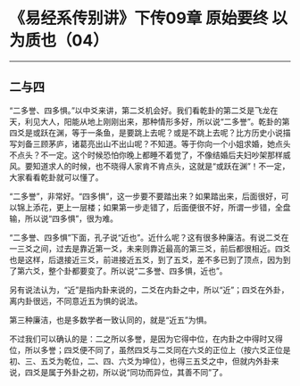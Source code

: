# 《易经系传别讲》下传09章 原始要终 以为质也（04）

------

## 二与四

“二多誉、四多惧。”以中爻来讲，第二爻机会好。我们看乾卦的第二爻是飞龙在天，利见大人，阳能从地上刚刚出来，那种情形多好，所以说“二多誉”。乾卦的第四爻是或跃在渊，等于一条鱼，是要跳上去呢？或是不跳上去呢？比方历史小说描写刘备三顾茅庐，诸葛亮出山不出山呢？不知道。等于你向一个小姐求婚，她点头不点头？不一定。这个时候恐怕你晚上都睡不着觉了，不像结婚后夫妇吵架那样威风。要知道求人的时候，也不晓得人家肯不肯点头，这就是“或跃在渊”！不一定，大家看看乾卦就可以懂了。

“二多誉”，非常好。“四多惧”，这一步要不要踏出来？如果踏出来，后面很好，可以锦上添花，更上一层楼；如果第一步走错了，后面便很不好，所谓一步错，全盘输，所以说“四多惧”，很为难。

“二多誉、四多惧”下面，孔子说“近也”。近什么呢？这有很多种廉洁。有说二爻在一三爻之间，过去是靠近第一爻，未来则靠近最高的第三爻，前后都很相近。四爻也是这样，后退接近三爻，前进接近五爻，到了五爻，差不多已到了顶点，因为到了第六爻，整个卦都要变了。所以说“二多誉、四多惧，近也”。

另有说法认为，“近”是指内卦来说的，二爻在内卦之中，所以“近”；四爻在外卦，离内卦很远，不同意近五为惧的说法。

第三种廉洁，也是多数学者一致认同的，就是“近五”为惧。

不过我们可以确认的是：二之所以多誉，是因为它得中位，在内卦之中得时又得位，所以多誉；四爻便不同了，虽然四爻与二爻同在六爻的正位上（按六爻正位是初、三、五爻为乾位，二、四、六爻为坤位），也得三五爻之中，但就内外卦来说，四爻是属于外卦之初，所以说“同功而异位，其善不同”了。